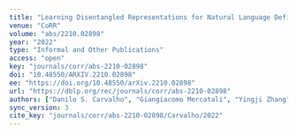 ```yaml
---
title: "Learning Disentangled Representations for Natural Language Definitions."
venue: "CoRR"
volume: "abs/2210.02898"
year: "2022"
type: "Informal and Other Publications"
access: "open"
key: "journals/corr/abs-2210-02898"
doi: "10.48550/ARXIV.2210.02898"
ee: "https://doi.org/10.48550/arXiv.2210.02898"
url: "https://dblp.org/rec/journals/corr/abs-2210-02898"
authors: ["Danilo S. Carvalho", "Giangiacomo Mercatali", "Yingji Zhang", "Andr\u00e9 Freitas"]
sync_version: 3
cite_key: "journals/corr/abs-2210-02898/Carvalho/2022"
---
```

